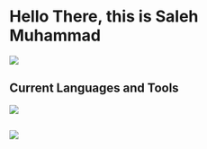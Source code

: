 # Hello There, this is Saleh Muhammad 
![](https://github-readme-stats.vercel.app/api/top-langs/?username=salehmalik121&theme=github_dark&layout=compact&hide_border=truestyle=centerme)
## Current Languages and Tools
[![](https://camo.githubusercontent.com/114aa59f6bfe1ff7ef3444fbb224078eb6a32c43f0ed03a6c0c3e6df67e049ec/68747470733a2f2f7777772e766563746f726c6f676f2e7a6f6e652f6c6f676f732f666c7574746572696f2f666c7574746572696f2d69636f6e2e737667)](https://flutter.dev/)
## 

![](https://github-readme-streak-stats.herokuapp.com/?user=salehmalik121&theme=tokyonight_duo&hide_border=true)